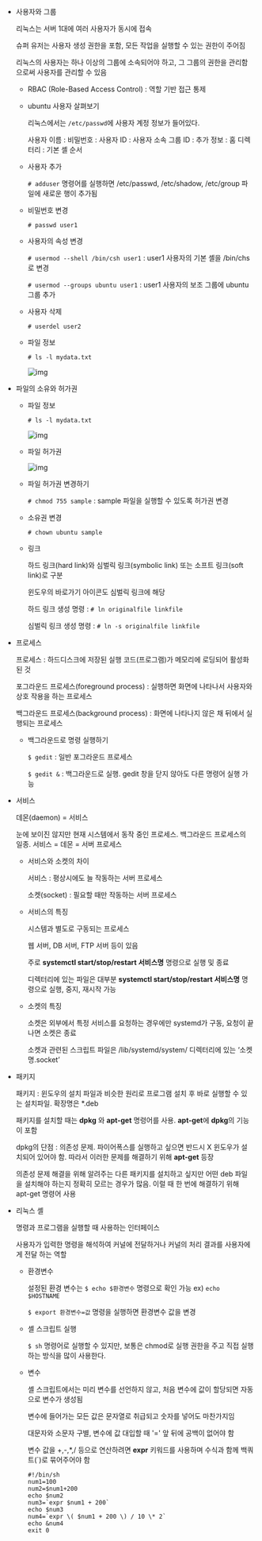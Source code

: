 - 사용자와 그룹

  리눅스는 서버 1대에 여러 사용자가 동시에 접속

  슈퍼 유저는 사용자 생성 권한을 포함, 모든 작업을 실행할 수 있는 권한이 주어짐

  리눅스의 사용자는 하나 이상의 그룹에 소속되어야 하고, 그 그룹의 권한을 관리함으로써 사용자를 관리할 수 있음

  - RBAC (Role-Based Access Control) : 역할 기반 접근 통제

  - ubuntu 사용자 살펴보기

    리눅스에서는 `/etc/passwd`에 사용자 계정 정보가 들어있다. 

    사용자 이름 : 비밀번호 : 사용자 ID : 사용자 소속 그룹 ID : 추가 정보 : 홈 디렉터리 : 기본 셸 순서

  - 사용자 추가

    `# adduser` 명령어를 실행하면 /etc/passwd, /etc/shadow, /etc/group 파일에 새로운 행이 추가됨

  - 비밀번호 변경

    `# passwd user1`

  - 사용자의 속성 변경

    `# usermod --shell /bin/csh user1` : user1 사용자의 기본 셸을 /bin/chs로 변경

    `# usermod --groups ubuntu user1` : user1 사용자의 보조 그룹에 ubuntu 그룹 추가

  - 사용자 삭제

    `# userdel user2` 

  - 파일 정보

    `# ls -l mydata.txt`

     ![img](https://lh3.googleusercontent.com/YVlQRb5t6GvkKZCBy98WdxZUOimKW6lkPo9kUc0wRDsLzuWORjWeYNkHhC7EMFogUShSl8nJac7Q4SLS91T8LyH1VHh7EF0jHXAYCQn1DtuJHP7hg_4vspWlm5x9MW5bHYFt37VHKOI)
    
    

- 파일의 소유와 허가권

  - 파일 정보

    `# ls -l mydata.txt`

    ![img](https://lh3.googleusercontent.com/YVlQRb5t6GvkKZCBy98WdxZUOimKW6lkPo9kUc0wRDsLzuWORjWeYNkHhC7EMFogUShSl8nJac7Q4SLS91T8LyH1VHh7EF0jHXAYCQn1DtuJHP7hg_4vspWlm5x9MW5bHYFt37VHKOI)

  - 파일 허가권

    ![img](https://lh6.googleusercontent.com/cKvey_IkEx1Zat7T986rMyfaS8N4VF9UM99jiAHWcGlTfVuDNHezEbzDTfToB5gzVgPCHTIo9vZZz0GSPBSBs6qXvxul4T3TslQWJa1rCKXFfU--Rk6wL9mZJmFqPA2HGOHptzWEU3Q)

  - 파일 허가권 변경하기

    `# chmod 755 sample` : sample 파일을 실행할 수 있도록 허가권 변경

  - 소유권 변경

    `# chown ubuntu sample`

  - 링크

    하드 링크(hard link)와 심벌릭 링크(symbolic link) 또는 소프트 링크(soft link)로 구분

    윈도우의 바로가기 아이콘도 심벌릭 링크에 해당

    하드 링크 생성 명령 : `# ln originalfile linkfile`

    심벌릭 링크 생성 명령 : `# ln -s originalfile linkfile`

- 프로세스

  프로세스 : 하드디스크에 저장된 실행 코드(프로그램)가 메모리에 로딩되어 활성화된 것

  포그라운드 프로세스(foreground process) : 실행하면 화면에 나타나서 사용자와 상호 작용을 하는 프로세스

  백그라운드 프로세스(background process) : 화면에 나타나지 않은 채 뒤에서 실행되는 프로세스

  - 백그라운드로 명령 실행하기

    `$ gedit` : 일반 포그라운드 프로세스

    `$ gedit &` : 백그라운드로 실행. gedit 창을 닫지 않아도 다른 명령어 실행 가능

- 서비스

  데몬(daemon) = 서비스

  눈에 보이진 않지만 현재 시스템에서 동작 중인 프로세스. 백그라운드 프로세스의 일종. 서비스 = 데몬 = 서버 프로세스

  - 서비스와 소켓의 차이

    서비스 : 평상시에도 늘 작동하는 서버 프로세스

    소켓(socket) : 필요할 때만 작동하는 서버 프로세스

  - 서비스의 특징

    시스템과 별도로 구동되는 프로세스

    웹 서버, DB 서버, FTP 서버 등이 있음

    주로 **systemctl start/stop/restart 서비스명** 명령으로 실행 및 종료

    디렉터리에 있는 파일은 대부분 **systemctl start/stop/restart 서비스명** 명령으로 실행, 중지, 재시작 가능

  - 소켓의 특징

    소켓은 외부에서 특정 서비스를 요청하는 경우에만 systemd가 구동, 요청이 끝나면 소켓은 종료

    소켓과 관련된 스크립트 파일은 /lib/systemd/system/ 디렉터리에 있는 ‘소켓명.socket’

    

- 패키지

  패키지 : 윈도우의 설치 파일과 비슷한 원리로 프로그램 설치 후 바로 실행할 수 있는 설치파일. 확장명은 *.deb

  패키지를 설치할 때는 **dpkg** 와 **apt-get** 명령어를 사용. **apt-get**에 **dpkg**의 기능이 포함

  dpkg의 단점 : 의존성 문제. 파이어폭스를 실행하고 싶으면 반드시 X 윈도우가 설치되어 있어야 함. 따라서 이러한 문제를 해결하기 위해 **apt-get** 등장

  의존성 문제 해결을 위해 알려주는 다른 패키지를 설치하고 싶지만 어떤 deb 파일을 설치해야 하는지 정확히 모르는 경우가 많음. 이럴 때 한 번에 해결하기 위해 apt-get 명령어 사용

  

- 리눅스 셸

  명령과 프로그램을 실행할 때 사용하는 인터페이스

  사용자가 입력한 명령을 해석하여 커널에 전달하거나 커널의 처리 결과를 사용자에게 전달 하는 역할

  - 환경변수

    설정된 환경 변수는 `$ echo $환경변수` 명령으로 확인 가능 ex) `echo $HOSTNAME` 

    `$ export 환경변수=값` 명령을 실행하면 환경변수 값을 변경

  - 셸 스크립트 실행

    `$ sh` 명령어로 실행할 수 있지만, 보통은 chmod로 실행 권한을 주고 직접 실행하는 방식을 많이 사용한다.

  - 변수

    셸 스크립트에서는 미리 변수를 선언하지 않고, 처음 변수에 값이 할당되면 자동으로 변수가 생성됨

    변수에 들어가는 모든 값은 문자열로 취급되고 숫자를 넣어도 마찬가지임

    대문자와 소문자 구별, 변수에 값 대입할 때 '=' 앞 뒤에 공백이 없어야 함

    변수 값을 +,-,*,/ 등으로 연산하려면 **expr** 키워드를 사용하며 수식과 함께 백쿼트(`)로 묶어주어야 함

    ```
    #!/bin/sh
    num1=100
    num2=$num1+200
    echo $num2
    num3=`expr $num1 + 200`
    echo $num3
    num4=`expr \( $num1 + 200 \) / 10 \* 2`
    echo &num4
    exit 0
    ```

    
